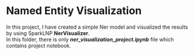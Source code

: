 # Named Entity Visualization
In this project, I have created a simple Ner model and visualized the results by using SparkLNP **NerVisualizer**. <br/>
In this folder, there is only ***ner_visualization_project.ipynb*** file which contains project notebook.  
